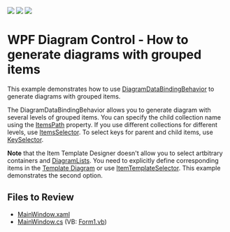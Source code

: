 <!-- default badges list -->
![](https://img.shields.io/endpoint?url=https://codecentral.devexpress.com/api/v1/VersionRange/205897262/22.2.3%2B)
[![](https://img.shields.io/badge/Open_in_DevExpress_Support_Center-FF7200?style=flat-square&logo=DevExpress&logoColor=white)](https://supportcenter.devexpress.com/ticket/details/T828518)
[![](https://img.shields.io/badge/📖_How_to_use_DevExpress_Examples-e9f6fc?style=flat-square)](https://docs.devexpress.com/GeneralInformation/403183)
<!-- default badges end -->
# WPF Diagram Control - How to generate diagrams with grouped items

This example demonstrates how to use [DiagramDataBindingBehavior](https://docs.devexpress.com/WPF/DevExpress.Xpf.Diagram.DiagramDataBindingBehavior) to generate diagrams with grouped items.

The DiagramDataBindingBehavior allows you to generate diagram with several levels of grouped items. You can specify the child collection name using the [ItemsPath](https://docs.devexpress.com/WPF/DevExpress.Xpf.Diagram.DiagramDataBindingBehaviorBase.ItemsPath) property. If you use different collections for different levels, use [ItemsSelector](https://docs.devexpress.com/WPF/DevExpress.Xpf.Diagram.DiagramDataBindingBehaviorBase.ItemsSelector). To select keys for parent and child items, use [KeySelector](https://docs.devexpress.com/WPF/DevExpress.Xpf.Diagram.DiagramDataBindingBehaviorBase.KeySelector).

**Note** that the Item Template Designer doesn't allow you to select artbitrary containers and [DiagramLists](https://docs.devexpress.com/WPF/DevExpress.Xpf.Diagram.DiagramList). You need to explicitly define corresponding items in the [Template Diagram](https://docs.devexpress.com/WPF/DevExpress.Xpf.Diagram.DiagramDataBindingBehaviorBase.TemplateDiagram) or use [ItemTemplateSelector](https://docs.devexpress.com/WPF/DevExpress.Xpf.Diagram.DiagramDataBindingBehaviorBase.ItemTemplateSelector). This example demonstrates the second option.

## Files to Review

- [MainWindow.xaml](./CS/DiagramNestedItemsExample/MainWindow.xaml)
- [MainWindow.cs](./CS/DiagramNestedItemsExample/MainWindow.xaml.cs) (VB: [Form1.vb](./VB/DiagramNestedItemsExample/MainWindow.xaml.vb))
